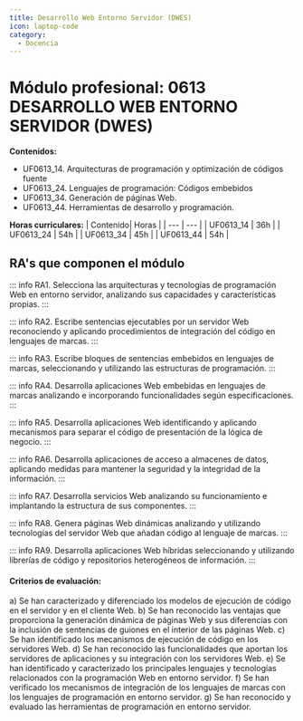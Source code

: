 ```yaml
---
title: Desarrollo Web Entorno Servidor (DWES)
icon: laptop-code
category:
  - Docencia
---
```



# Módulo profesional: 0613 DESARROLLO WEB ENTORNO SERVIDOR (DWES)

**Contenidos:**
- UF0613_14. Arquitecturas de programación y optimización de códigos fuente
- UF0613_24. Lenguajes de programación: Códigos embebidos
- UF0613_34. Generación de páginas Web.
- UF0613_44. Herramientas de desarrollo y programación. 

**Horas curriculares:**
| Contenido| Horas |
| --- | --- |
| UF0613_14 | 36h |
| UF0613_24 | 54h |
| UF0613_34 | 45h |
| UF0613_44 | 54h |

## RA's que componen el módulo

::: info RA1. Selecciona las arquitecturas y tecnologías de programación Web en entorno servidor, analizando sus capacidades y características propias. 
:::

::: info RA2. Escribe sentencias ejecutables por un servidor Web reconociendo y aplicando procedimientos de integración del código en lenguajes de marcas. 
:::

::: info RA3. Escribe bloques de sentencias embebidos en lenguajes de marcas, seleccionando y utilizando las estructuras de programación. 
:::

::: info RA4. Desarrolla aplicaciones Web embebidas en lenguajes de marcas analizando e incorporando funcionalidades según especificaciones. 
:::

::: info RA5. Desarrolla aplicaciones Web identificando y aplicando mecanismos para separar el código de presentación de la lógica de negocio. 
:::

::: info RA6. Desarrolla aplicaciones de acceso a almacenes de datos, aplicando medidas para mantener la seguridad y la integridad de la información. 
:::

::: info RA7. Desarrolla servicios Web analizando su funcionamiento e implantando la estructura de sus componentes. 
:::

::: info RA8. Genera páginas Web dinámicas analizando y utilizando tecnologías del servidor Web que añadan código al lenguaje de marcas. 
:::

::: info RA9. Desarrolla aplicaciones Web híbridas seleccionando y utilizando librerías de código y repositorios heterogéneos de información. 
:::


#### Criterios de evaluación:
a) Se han caracterizado y diferenciado los modelos de ejecución de código en el servidor y en
el cliente Web.
b) Se han reconocido las ventajas que proporciona la generación dinámica de páginas Web y
sus diferencias con la inclusión de sentencias de guiones en el interior de las páginas Web.
c) Se han identificado los mecanismos de ejecución de código en los servidores Web.
d) Se han reconocido las funcionalidades que aportan los servidores de aplicaciones y su
integración con los servidores Web.
e) Se han identificado y caracterizado los principales lenguajes y tecnologías relacionados con
la programación Web en entorno servidor.
f) Se han verificado los mecanismos de integración de los lenguajes de marcas con los
lenguajes de programación en entorno servidor.
g) Se han reconocido y evaluado las herramientas de programación en entorno servidor.